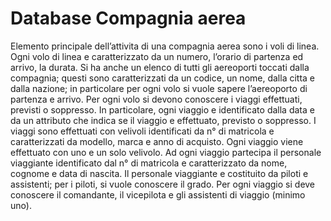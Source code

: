 # Database Compagnia aerea

Elemento principale dell’attivita di una compagnia aerea sono i voli di linea. 
Ogni volo di linea e caratterizzato da un numero, l’orario di partenza ed arrivo, la durata. 
Si ha anche un elenco di tutti gli aereoporti toccati dalla compagnia; 
questi sono caratterizzati da un codice, un nome, dalla citta e dalla nazione; 
in particolare per ogni volo si vuole sapere l’aereoporto di partenza e arrivo. 
Per ogni volo si devono conoscere i viaggi effettuati, previsti o soppresso. 
In particolare, ogni viaggio e identificato dalla data e da un attributo che indica se il viaggio e effettuato, previsto o soppresso. 
I viaggi sono effettuati con velivoli identificati da n° di matricola e caratterizzati da modello, marca e anno di acquisto. 
Ogni viaggio viene effettuato con uno e un solo velivolo. 
Ad ogni viaggio partecipa il personale viaggiante identificato dal n° di matricola e caratterizzato da nome, cognome e data di nascita. 
Il personale viaggiante e costituito da piloti e assistenti; 
per i piloti, si vuole conoscere il grado. 
Per ogni viaggio si deve conoscere il comandante, il vicepilota e gli assistenti di viaggio (minimo uno).